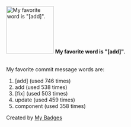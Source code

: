 <img src="https://my-badges.github.io/my-badges/favorite-word.png" alt="My favorite word is &quot;[add]&quot;." title="My favorite word is &quot;[add]&quot;." width="128">
<strong>My favorite word is &quot;[add]&quot;.</strong>
<br><br>

My favorite commit message words are:

1. [add] (used 746 times)
2. add (used 538 times)
3. [fix] (used 503 times)
4. update (used 459 times)
5. component (used 358 times)


Created by <a href="https://github.com/my-badges/my-badges">My Badges</a>